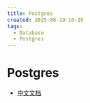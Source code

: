 ```yaml
---
title: Postgres
created: 2025-08-19 10:29
tags:
  - Database
  - Postgres
---
```



<!-- markdownlint-disable MD025 -->

# Postgres

- [中文文档](http://www.postgres.cn/docs)
